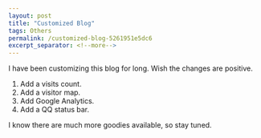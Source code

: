 ```yaml
---
layout: post
title: "Customized Blog"
tags: Others
permalink: /customized-blog-5261951e5dc6
excerpt_separator: <!--more-->
---
```

I have been customizing this blog for long. Wish the changes are positive.

1. Add a visits count.
1. Add a visitor map.
1. Add Google Analytics.
1. Add a QQ status bar.

I know there are much more goodies available, so stay tuned.
<!--more-->
